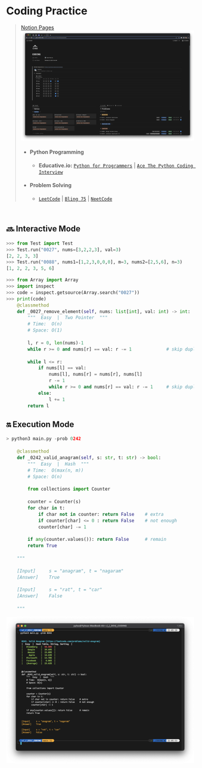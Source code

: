 # Coding Practice
> [Notion Pages](https://yylou.notion.site/CODING-eef2bf79104b44709c56f0bedea8d9f5)
> ![Notion](./notion.png)
> * #### Python Programming
>   * **Educative.io:** [```Python for Programmers```](https://www.educative.io/path/python-for-programmers) | [```Ace The Python Coding Interview```](https://www.educative.io/path/ace-python-coding-interview)
> * #### Problem Solving
>   * [```LeetCode```](https://leetcode.com/problemset/all/) | [```Bling 75```](https://www.techinterviewhandbook.org/best-practice-questions/) | [```NeetCode```](https://neetcode.io/roadmap)

<br />

## :soon: Interactive Mode
```python
>>> from Test import Test
>>> Test.run("0027", nums=[3,2,2,3], val=3)
[2, 2, 3, 3]
>>> Test.run("0088", nums1=[1,2,3,0,0,0], m=3, nums2=[2,5,6], n=3)
[1, 2, 2, 3, 5, 6]
```

```python
>>> from Array import Array
>>> import inspect
>>> code = inspect.getsource(Array.search("0027"))
>>> print(code)
    @classmethod
    def _0027_remove_element(self, nums: list[int], val: int) -> int:
        """  Easy  |  Two Pointer  """
        # Time:  O(n)
        # Space: O(1)

        l, r = 0, len(nums)-1
        while r >= 0 and nums[r] == val: r -= 1             # skip duplicate

        while l <= r:
            if nums[l] == val:
                nums[l], nums[r] = nums[r], nums[l]
                r -= 1
                while r >= 0 and nums[r] == val: r -= 1     # skip duplicate
            else:
                l += 1
        return l
```

## :on: Execution Mode
```python
> python3 main.py -prob 0242

    @classmethod
    def _0242_valid_anagram(self, s: str, t: str) -> bool:
        """  Easy  |  Hash  """
        # Time:  O(max(n, m))
        # Space: O(n)

        from collections import Counter

        counter = Counter(s)
        for char in t:
            if char not in counter: return False    # extra
            if counter[char] <= 0 : return False    # not enough
            counter[char] -= 1
        
        if any(counter.values()): return False      # remain
        return True

    """

    [Input]     s = "anagram", t = "nagaram"
    [Answer]    True

    [Input]     s = "rat", t = "car"
    [Answer]    False

    """

```

![Output](./output.png)